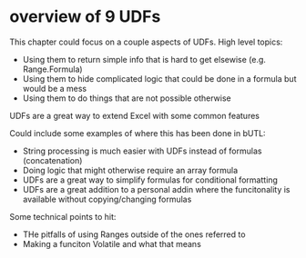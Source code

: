 # overview of 9 UDFs

This chapter could focus on a couple aspects of UDFs.  High level topics:

* Using them to return simple info that is hard to get elsewise (e.g. Range.Formula)
* Using them to hide complicated logic that could be done in a formula but would be a mess
* Using them to do things that are not possible otherwise

UDFs are a great way to extend Excel with some common features

Could include some examples of where this has been done in bUTL:

* String processing is much easier with UDFs instead of formulas (concatenation)
* Doing logic that might otherwise require an array formula
* UDFs are a great way to simplify formulas for conditional formatting
* UDFs are a great addition to a personal addin where the funcitonality is available without copying/changing formulas

Some technical points to hit:

* THe pitfalls of using Ranges outside of the ones referred to
* Making a funciton Volatile and what that means
